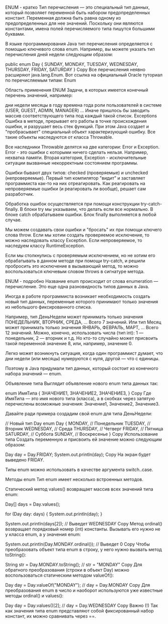 ENUM - кратко
Тип перечисления — это специальный тип данных, который позволяет переменной быть набором предопределенных констант. Переменная должна быть равна одному из предопределенных для нее значений. Поскольку они являются константами, имена полей перечисляемого типа пишутся большими буквами.

В языке программирования Java тип перечисления определяется с помощью ключевого слова enum. Например, вы можете указать тип перечисления дней недели следующим образом:

public enum Day {
SUNDAY, MONDAY, TUESDAY, WEDNESDAY,
THURSDAY, FRIDAY, SATURDAY
}
Copy
Все перечисления неявно расширяют java.lang.Enum. Вот ссылка на официальный Oracle туториал по перечисляемым типам: Enum

Область применения ENUM Задачи, в которых имеется конечный перечень значений, например:

дни недели
месяцы в году
времена года
роли пользователей в системе (USER, GUEST, ADMIN, MANAGER)
... Иначе пришлось бы заводить массив соответствующего типа под каждый такой список.
Exceptions
Ошибка в методе, прерывает его работы в точке происхождения ошибки, и разрушает весь стек функций. При этом Java создает и "пробрасывает" специальный объект характеризующий ошибку. Все такие объекты наследуются от класса Throwable.

Все наследники Throwable делятся на две категории: Error и Exception. Error - это ошибки с которыми ничего сделать нельзя. Например, нехватка памяти. Вторая категория, Exception - исключительные ситуации вызванные некорректным состоянием программы.

Ошибки бывают двух типов: checked (проверяемые) и unchecked (непроверяемые). Первый тип компилятор "видит" и заставляет программиста как-то на них отреагировать. Как реагировать на непроверяемые ошибки (и реагировать ли вообще), решает сам разработчик.

Обработка ошибок осуществляется при помощи конструкции try-catch-finally. В блоки try мы указываем, что делать если все нормально. В блоке catch обрабатываем ошибки. Блок finally выполняется в любой случае.

Мы можем создавать свои ошибки и "бросать" их при помощи ключего слова throw. Если мы хотим создать проверяемое исключение, то можно наследовать классу Exception. Если непроверяемое, то наследуем классу RuntimeException.

Если мы столкнулись с проверяемым исключением, но не хотим его обрабатывать в данном методе при помощи try-catch, и решили пробросить это исключение в вызывающий метод, то можно воспользоваться ключевым словом throws в сигнатуре метода.

ENUM - подробно
Название enum происходит от слова enumeration — перечисление. Это еще одна разновидность типов данных в Java.

Иногда в работе программиста возникает необходимость создать новый тип данных, переменные которого принимают только значения из небольшого фиксированного списка.

Например, тип ДеньНедели может принимать только значения ПОНЕДЕЛЬНИК, ВТОРНИК, СРЕДА, ... Всего 7 значений. Или тип Месяц может принимать только значения ЯНВАРЬ, ФЕВРАЛЬ, МАРТ, ... Всего 12 значений. Можно, конечно, использовать числа (тип int): 1 — понедельник, 2 — вторник и т.д. Но кто-то случайно может присвоить такой переменной значение 8, или, например, значение 0.

Легко может возникнуть ситуация, когда один программист думает, что дни недели (или месяцы) нумеруются с нуля, другой — что с единицы.

Поэтому в Java придумали тип данных, который состоит из конечного набора значений — enum.

Объявление типа
Выглядит объявление нового enum типа данных так:

enum ИмяТипа {
ЗНАЧЕНИЕ1,
ЗНАЧЕНИЕ2,
ЗНАЧЕНИЕ3,
}
Copy
Где ИмяТипа — это имя нового типа (класса), а в скобках через запятую перечислены возможные значения: Значение1, Значение2, Значение3.

Давайте ради примера создадим свой enum для типа ДеньНедели:

// Новый тип Day
enum Day {
MONDAY, // Понедельник
TUESDAY, // Вторник
WEDNESDAY, // Среда
THURSDAY, // Четверг
FRIDAY, // Пятница
SATURDAY, // Суббота
SUNDAY, // Воскресенье
}
Copy
Использование типа
Создать переменную и присвоить ей значение можно следующим образом:

Day day = Day.FRIDAY;
System.out.println(day);
Copy
На экран будет выведено FRIDAY.

Типы enum можно использовать в качестве аргумента switch..case.

Методы enum
Тип enum имеет несколько встроенных методов.

Статический метод values() возвращает массив всех значений типа enum:

Day[] days = Day.values();

for (Day day: days) {
System.out.println(day);
}

System.out.println(days[2]); // Выведет WEDNESDAY
Copy
Метод ordinal() возвращает порядковый номер (int) константы. Вызывать его нужно не у класса enum, а у значения enum:

System.out.println(Day.MONDAY.ordinal()); // Выведет 0
Copy
Чтобы преобразовать объект типа enum в строку, у него нужно вызвать метод toString():

String str = Day.MONDAY.toString(); // str = "MONDAY"
Copy
Для обратного преобразования (строки в объект Day) можно воспользоваться статическим методом valueOf():

Day day = Day.valueOf("MONDAY"); // day = Day.MONDAY
Copy
Для преобразования enum в число и наоборот используются уже известные методы ordinal() и values():

Day day = Day.values()[2]; // day = Day.WEDNESDAY
Copy
Важно (!)
Так как значения типа enum представляют собой фиксированный набор констант, их можно сравнивать через ==.